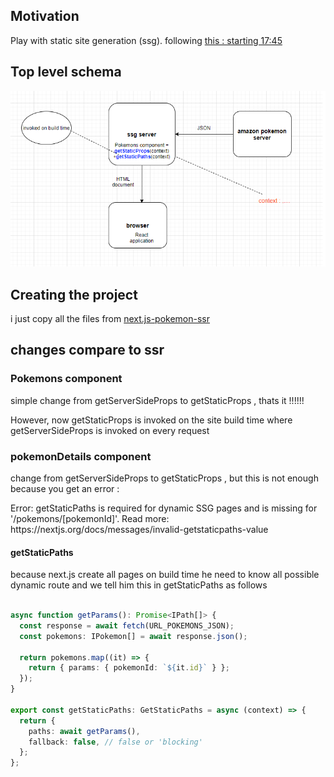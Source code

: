 <h2>Motivation</h2>
Play with static site generation (ssg). following <a href='https://www.youtube.com/watch?v=kdXKz1UWc3E'>this : starting 17:45<a>


<h2>Top level schema</h2>

![top-level-schema](./figs/static-site-generation.png)


<h2>Creating the project</h2>
i just copy all the files from <a href='https://github.com/NathanKr/next.js-pokemon-ssr'>next.js-pokemon-ssr</a>


<h2>changes compare to ssr</h2>

<h3>Pokemons component</h3>
<p>simple change from getServerSideProps to getStaticProps , thats it !!!!!!</p>
<p>However, now getStaticProps is invoked on the site build time where getServerSideProps is invoked on every request</p>

<h3>pokemonDetails component</h3>
<p>change from getServerSideProps to getStaticProps , but this is not enough because you get an error :</p>
<p>Error: getStaticPaths is required for dynamic SSG pages and is missing for '/pokemons/[pokemonId]'.
Read more: https://nextjs.org/docs/messages/invalid-getstaticpaths-value</p>

<h4>getStaticPaths</h4>
because next.js create all pages on build time he need to know all possible dynamic route and we tell him this in getStaticPaths as follows

```ts

async function getParams(): Promise<IPath[]> {
  const response = await fetch(URL_POKEMONS_JSON);
  const pokemons: IPokemon[] = await response.json();

  return pokemons.map((it) => {
    return { params: { pokemonId: `${it.id}` } };
  });
}

export const getStaticPaths: GetStaticPaths = async (context) => {
  return {
    paths: await getParams(),
    fallback: false, // false or 'blocking'
  };
};

```